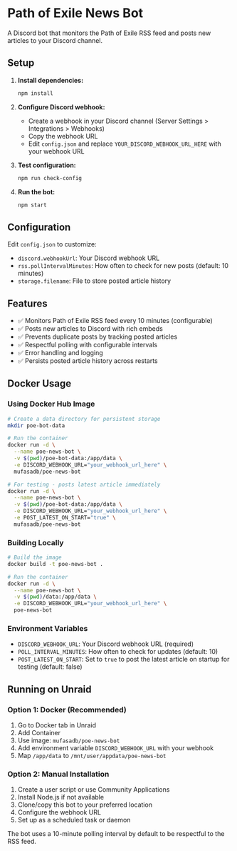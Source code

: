 # Path of Exile News Bot

A Discord bot that monitors the Path of Exile RSS feed and posts new articles to your Discord channel.

## Setup

1. **Install dependencies:**
   ```bash
   npm install
   ```

2. **Configure Discord webhook:**
   - Create a webhook in your Discord channel (Server Settings > Integrations > Webhooks)
   - Copy the webhook URL
   - Edit `config.json` and replace `YOUR_DISCORD_WEBHOOK_URL_HERE` with your webhook URL

3. **Test configuration:**
   ```bash
   npm run check-config
   ```

4. **Run the bot:**
   ```bash
   npm start
   ```

## Configuration

Edit `config.json` to customize:

- `discord.webhookUrl`: Your Discord webhook URL
- `rss.pollIntervalMinutes`: How often to check for new posts (default: 10 minutes)
- `storage.filename`: File to store posted article history

## Features

- ✅ Monitors Path of Exile RSS feed every 10 minutes (configurable)
- ✅ Posts new articles to Discord with rich embeds
- ✅ Prevents duplicate posts by tracking posted articles
- ✅ Respectful polling with configurable intervals
- ✅ Error handling and logging
- ✅ Persists posted article history across restarts

## Docker Usage

### Using Docker Hub Image

```bash
# Create a data directory for persistent storage
mkdir poe-bot-data

# Run the container
docker run -d \
  --name poe-news-bot \
  -v $(pwd)/poe-bot-data:/app/data \
  -e DISCORD_WEBHOOK_URL="your_webhook_url_here" \
  mufasadb/poe-news-bot

# For testing - posts latest article immediately
docker run -d \
  --name poe-news-bot \
  -v $(pwd)/poe-bot-data:/app/data \
  -e DISCORD_WEBHOOK_URL="your_webhook_url_here" \
  -e POST_LATEST_ON_START="true" \
  mufasadb/poe-news-bot
```

### Building Locally

```bash
# Build the image
docker build -t poe-news-bot .

# Run the container
docker run -d \
  --name poe-news-bot \
  -v $(pwd)/data:/app/data \
  -e DISCORD_WEBHOOK_URL="your_webhook_url_here" \
  poe-news-bot
```

### Environment Variables

- `DISCORD_WEBHOOK_URL`: Your Discord webhook URL (required)
- `POLL_INTERVAL_MINUTES`: How often to check for updates (default: 10)
- `POST_LATEST_ON_START`: Set to `true` to post the latest article on startup for testing (default: false)

## Running on Unraid

### Option 1: Docker (Recommended)
1. Go to Docker tab in Unraid
2. Add Container
3. Use image: `mufasadb/poe-news-bot`
4. Add environment variable `DISCORD_WEBHOOK_URL` with your webhook
5. Map `/app/data` to `/mnt/user/appdata/poe-news-bot`

### Option 2: Manual Installation
1. Create a user script or use Community Applications
2. Install Node.js if not available
3. Clone/copy this bot to your preferred location
4. Configure the webhook URL
5. Set up as a scheduled task or daemon

The bot uses a 10-minute polling interval by default to be respectful to the RSS feed.
